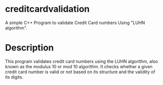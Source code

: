 # creditcardvalidation
 A simple C++ Program to validate Credit Card numbers Using "LUHN algorithm".
# Description 
This program validates credit card numbers using the LUHN algorithm, also known as the modulus 10 or mod 10 algorithm. It checks whether a given credit card number is valid or not based on its structure and the validity of its digits.
